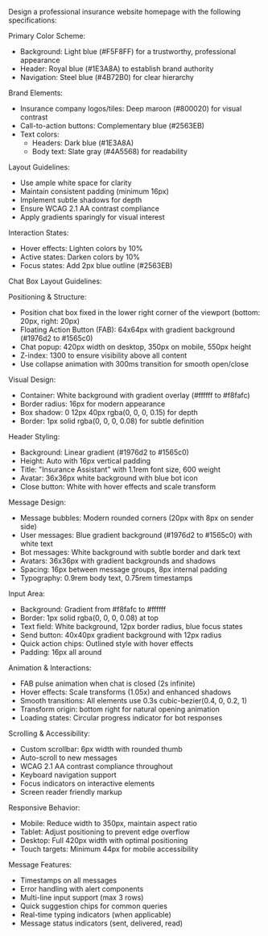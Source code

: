 Design a professional insurance website homepage with the following specifications:

Primary Color Scheme:
- Background: Light blue (#F5F8FF) for a trustworthy, professional appearance
- Header: Royal blue (#1E3A8A) to establish brand authority
- Navigation: Steel blue (#4B72B0) for clear hierarchy

Brand Elements:
- Insurance company logos/tiles: Deep maroon (#800020) for visual contrast
- Call-to-action buttons: Complementary blue (#2563EB)
- Text colors:
  - Headers: Dark blue (#1E3A8A)
  - Body text: Slate gray (#4A5568) for readability

Layout Guidelines:
- Use ample white space for clarity
- Maintain consistent padding (minimum 16px)
- Implement subtle shadows for depth
- Ensure WCAG 2.1 AA contrast compliance
- Apply gradients sparingly for visual interest

Interaction States:
- Hover effects: Lighten colors by 10%
- Active states: Darken colors by 10%
- Focus states: Add 2px blue outline (#2563EB)


Chat Box Layout Guidelines:

Positioning & Structure:
- Position chat box fixed in the lower right corner of the viewport (bottom: 20px, right: 20px)
- Floating Action Button (FAB): 64x64px with gradient background (#1976d2 to #1565c0)
- Chat popup: 420px width on desktop, 350px on mobile, 550px height
- Z-index: 1300 to ensure visibility above all content
- Use collapse animation with 300ms transition for smooth open/close

Visual Design:
- Container: White background with gradient overlay (#ffffff to #f8fafc)
- Border radius: 16px for modern appearance
- Box shadow: 0 12px 40px rgba(0, 0, 0, 0.15) for depth
- Border: 1px solid rgba(0, 0, 0, 0.08) for subtle definition

Header Styling:
- Background: Linear gradient (#1976d2 to #1565c0)
- Height: Auto with 16px vertical padding
- Title: "Insurance Assistant" with 1.1rem font size, 600 weight
- Avatar: 36x36px white background with blue bot icon
- Close button: White with hover effects and scale transform

Message Design:
- Message bubbles: Modern rounded corners (20px with 8px on sender side)
- User messages: Blue gradient background (#1976d2 to #1565c0) with white text
- Bot messages: White background with subtle border and dark text
- Avatars: 36x36px with gradient backgrounds and shadows
- Spacing: 16px between message groups, 8px internal padding
- Typography: 0.9rem body text, 0.75rem timestamps

Input Area:
- Background: Gradient from #f8fafc to #ffffff
- Border: 1px solid rgba(0, 0, 0, 0.08) at top
- Text field: White background, 12px border radius, blue focus states
- Send button: 40x40px gradient background with 12px radius
- Quick action chips: Outlined style with hover effects
- Padding: 16px all around

Animation & Interactions:
- FAB pulse animation when chat is closed (2s infinite)
- Hover effects: Scale transforms (1.05x) and enhanced shadows
- Smooth transitions: All elements use 0.3s cubic-bezier(0.4, 0, 0.2, 1)
- Transform origin: bottom right for natural opening animation
- Loading states: Circular progress indicator for bot responses

Scrolling & Accessibility:
- Custom scrollbar: 6px width with rounded thumb
- Auto-scroll to new messages
- WCAG 2.1 AA contrast compliance throughout
- Keyboard navigation support
- Focus indicators on interactive elements
- Screen reader friendly markup

Responsive Behavior:
- Mobile: Reduce width to 350px, maintain aspect ratio
- Tablet: Adjust positioning to prevent edge overflow
- Desktop: Full 420px width with optimal positioning
- Touch targets: Minimum 44px for mobile accessibility

Message Features:
- Timestamps on all messages
- Error handling with alert components
- Multi-line input support (max 3 rows)
- Quick suggestion chips for common queries
- Real-time typing indicators (when applicable)
- Message status indicators (sent, delivered, read)
